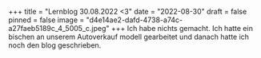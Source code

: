 +++
title = "Lernblog 30.08.2022 <3"
date = "2022-08-30"
draft = false
pinned = false
image = "d4e14ae2-dafd-4738-a74c-a27faeb5189c_4_5005_c.jpeg"
+++
Ich habe nichts gemacht. Ich hatte ein bischen an unserem Autoverkauf modell gearbeitet und danach hatte ich noch den blog geschrieben.